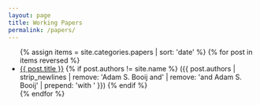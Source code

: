 ```yaml
---
layout: page
title: Working Papers
permalink: /papers/
---
```


<ul>
{% assign items = site.categories.papers | sort: 'date' %}
{% for post in items reversed %}
	<li><a href="{{ post.url | prepend: site.baseurl }}">{{ post.title }}</a>
	{% if post.authors != site.name %}
	({{ post.authors | strip_newlines | remove: 'Adam S. Booij and' | remove: 'and Adam S. Booij' | prepend: 'with ' }})
	{% endif %}
	</li>
{% endfor %}
</ul>
